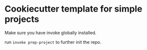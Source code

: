 # Cookiecutter template for simple projects

Make sure you have invoke globally installed.

run `invoke prep-project` to further init the repo.
